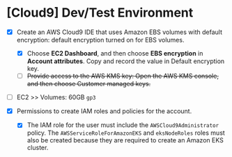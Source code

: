 # [Cloud9] Dev/Test Environment


* [x] Create an AWS Cloud9 IDE that uses Amazon EBS volumes with default encryption: default encryption turned on for EBS volumes.
  * [x] Choose **EC2 Dashboard**, and then choose **EBS encryption** in **Account attributes**. Copy and record the value in Default encryption key.
  * [ ] ~~Provide access to the AWS KMS key: Open the AWS KMS console, and then choose Customer managed keys.~~

* [ ] EC2 >> Volumes: 60GB `gp3`

* [x] Permissions to create IAM roles and policies for the account. 
  * [x] The IAM role for the user must include the `AWSCloud9Administrator` policy. The `AWSServiceRoleForAmazonEKS` and `eksNodeRoles` roles must also be created because they are required to create an Amazon EKS cluster.
